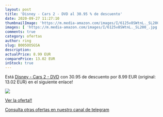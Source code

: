 ```yaml
---
layout: post
title: 'Disney - Cars 2 - DVD al 30.95 % de descuento'
date: 2020-09-27 11:27:10
thumbnailImage: 'https://m.media-amazon.com/images/I/6125v8SWtnL._SL200_.jpg'
images: [ 'https://m.media-amazon.com/images/I/6125v8SWtnL._SL200_.jpg' ]
comments: true
category: ofertas
author: ring
slug: B005OOSGSA
description:
actualPrice: 8.99 EUR
comparePrice: 13.02 EUR
inStock: true
---
```


Está [Disney - Cars 2 - DVD](https://www.amazon.com/dp/B005OOSGSA/?tag=redken08-20) con 30.95 de descuento por 8.99 EUR (original: 13.02 EUR) en el siguiente enlace!

[![](https://m.media-amazon.com/images/I/6125v8SWtnL._SL200_.jpg)](https://www.amazon.com/dp/B005OOSGSA/?tag=redken08-20)

[Ver la oferta!!](https://www.amazon.com/dp/B005OOSGSA/?tag=redken08-20)

[Consulta otras ofertas en nuestro canal de telegram](https://t.me/s/ofertas25)
